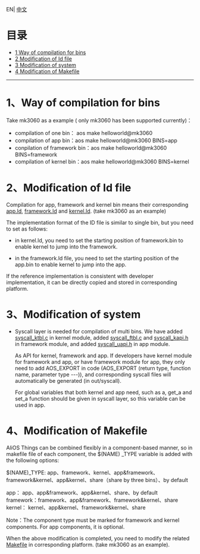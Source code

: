 EN| [中文](AliOS-Things-FOTA-Porting-Guide.zh)

# 目录

- [1 Way of compilation for bins](#1多bin的编译方式)
- [2 Modification of  Id file](#2链接脚本ld文件修改)
- [3 Modification of system](#3系统的修改)
- [4 Modification of Makefile](#4Makefile修改)

------

# 1、Way of compilation for bins

Take mk3060 as a example ( only mk3060 has been supported currently)：

- compilation of one bin： aos make helloworld@mk3060
- compilation of app bin：aos make helloworld@mk3060 BINS=app
- conpilation of framework bin：aos make helloworld@mk3060 BINS=framework
- compilation of kernel bin：aos make helloworld@mk3060 BINS=kernel

# 2、Modification of  Id file

Compilation for app, framework and kernel bin means their corresponding [app.ld](https://github.com/alibaba/AliOS-Things/blob/master/platform/mcu/moc108/linkinfo/mx108_app.ld.S), [framework.ld](https://github.com/alibaba/AliOS-Things/blob/master/platform/mcu/moc108/linkinfo/mx108_framework.ld.S) and [kernel.ld](https://github.com/alibaba/AliOS-Things/blob/master/platform/mcu/moc108/linkinfo/mx108_kernel.ld.S). (take mk3060 as an example)

The implementation format of the ID file is similar to single bin, but you need to set as follows:

- in  kernel.ld, you need to set the starting position of framework.bin to enable kernel to jump into the framework.

- in the framework.ld file, you need to set the starting position of the app.bin to enable kernel to jump into the app.

If the reference implementation is consistent with developer implementation, it can be directly copied and stored in corresponding platform.

# 3、Modification of system 

- Syscall layer is needed for compilation of multi bins. We have added [syscall_ktbl.c](https://github.com/alibaba/AliOS-Things/blob/master/kernel/ksyscall/syscall_ktbl.c) in kernel module,  added [syscall_ftbl.c](https://github.com/alibaba/AliOS-Things/blob/master/framework/fsyscall/syscall_ftbl.c) and [syscall_kapi.h](https://github.com/alibaba/AliOS-Things/blob/master/framework/fsyscall/syscall_kapi/syscall_kapi.h) in framework module, and added [syscall_uapi.h](https://github.com/alibaba/AliOS-Things/blob/master/app/usyscall/syscall_fapi.h) in app module.

  As API for kernel, framework and app. If developers have kernel module for framework and app, or have framework module for app, they only need to add  AOS_EXPORT in code (AOS_EXPORT (return type, function name, parameter type ---)), and corresponding syscall files will automatically be generated (in out/syscall).

  For global variables that both kernel and app need, such as a, get_a and set_a function should be given in syscall layer, so this variable can be used in app.


# 4、Modification of Makefile

AliOS Things can be combined flexibly in a component-based manner, so in makefile file of each component, the $(NAME) _TYPE variable is added with the following options:

$(NAME)_TYPE:
app、framework、kernel、app&framework、framework&kernel、app&kernel、share（share by three bins）、by default

app：          app、app&framework、app&kernel、share、by default   
framework：framework、app&framework、framework&kernel、share   
kernel：       kernel、app&kernel、framework&kernel、share

Note：The component type must be marked for framework and kernel components. For app components, it is optional.

When the above modification is completed, you need to modify the related [Makefile](https://github.com/alibaba/AliOS-Things/blob/master/platform/mcu/moc108/moc108.mk) in corresponding platform. (take mk3060 as an example).